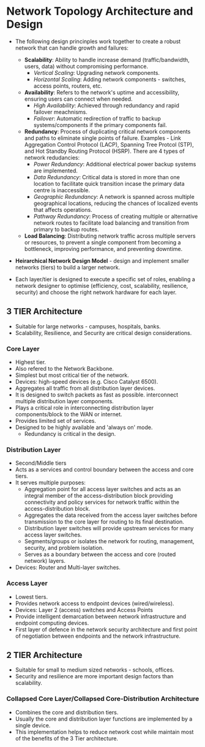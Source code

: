 # Network Topology Architecture and Design

+ The following design princinples work together to create a robust network that can handle growth and failures:
    - **Scalability**: Ability to handle increase demand (traffic/bandwidth, users, data) without compromising performance.
        * _Vertical Scaling_: Upgrading network components. 
        * _Horizontal Scaling_: Adding network components - switches, access points, routers, etc.
    - **Availability**: Refers to the network's uptime and accessibility, ensuring users can connect when needed.
        * _High Availability_: Achieved through redundancy and rapid failover meachnisms.
        * _Failover_:  Automatic redirection of traffic to backup systems/components if the primary components fail.
    - **Redundancy**: Process of duplicating critical network components and paths to eliminate single points of failure. Examples - Link Aggregation Control Protocol (LACP), Spanning Tree Protcol (STP), and Hot Standby Routing Protocol (HSRP). There are 4 types of network redudancies:
        * _Power Redundancy_: Additional electrical power backup systems are implemented.
        * _Data Redundancy_: Critical data is stored in more than one location to facilitate quick transition incase the primary data centre is inaccessible.
        * _Geographic Redundancy_: A network is spanned across multiple geographical locations, reducing the chances of localized events that affects operations.
        * _Pathway Redundancy_: Process of creating multiple or alternative network routes to facilitate load balancing and transition from primary to backup routes.
    - **Load Balancing**: Distributing network traffic across multiple servers or resources, to prevent a single component from becoming a bottleneck, improving performance, and preventing downtime.

+ **Heirarchical Network Design Model** - design and implement smaller networks (tiers) to build a larger network.
+ Each layer/tier is designed to execute a specific set of roles, enabling a network designer to optimise (efficiency, cost, scalability, resilience, security) and choose the right network hardware for each layer.

## 3 TIER Architecture
+ Suitable for large networks - campuses, hospitals, banks.
+ Scalability, Resilience, and Security are critical design considerations.

### Core Layer
+ Highest tier.
+ Also refered to the Network Backbone.
+ Simplest but most critical tier of the network.
+ Devices: high-speed devices (e.g. Cisco Catalyst 6500).
+ Aggregates all traffic from all distribution layer devices.
+ It is designed to switch packets as fast as possible. interconnect multiple distribution layer components.
+ Plays a critical role in interconnecting distribution layer components/block to the WAN or internet.
+ Provides limited set of services.
+ Designed to be highly available and 'always on' mode.
	- Redundancy is critical in the design.

### Distribution Layer
+ Second/Middle tiers
+ Acts as a services and control boundary between the access and core tiers.
+ It serves multiple purposes:
	- Aggregation point for all access layer switches and acts as an integral member of the access-distribution block providing connectivity and policy services for network traffic within the access-distribution block.
	- Aggregates the data received from the access layer switches before transmission to the core layer for routing to its final destination.
	- Distribution layer switches will provide upstream services for many access layer switches.
	- Segments/groups or isolates the network for routing, management, security, and problem isolation.  
	- Serves as a boundary between the access and core (routed network) layers.
+ Devices: Router and Multi-layer switches.

### Access Layer
+ Lowest tiers.
+ Provides network access to endpoint devices (wired/wireless).
+ Devices: Layer 2 (access) switches and Access Points
+ Provide intelligent demarcation between network infrastructure and endpoint computing devices.
+ First layer of defence in the network security architecture and first point of negotiation between endpoints and the network infrastructure.

## 2 TIER Architecture
+ Suitable for small to medium sized networks - schools, offices.
+ Security and resilience are more important design factors than scalability.

### Collapsed Core Layer/Collapsed Core-Distribution Architecture
+ Combines the core and distribution tiers.
+ Usually the core and distribution layer functions are implemented by a single device.
+ This implementation helps to reduce network cost while maintain most of the benefits of the 3 Tier architecture.
